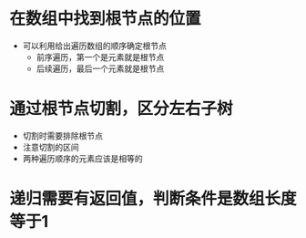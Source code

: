 # 在数组中找到根节点的位置  

- 可以利用给出遍历数组的顺序确定根节点
  - 前序遍历，第一个是元素就是根节点
  - 后续遍历，最后一个元素就是根节点

# 通过根节点切割，区分左右子树
- 切割时需要排除根节点
- 注意切割的区间
- 两种遍历顺序的元素应该是相等的

# 递归需要有返回值，判断条件是数组长度等于1

